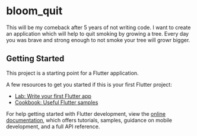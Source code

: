 # bloom_quit

This will be my comeback after 5 years of not writing code. I want to create an application which will help to quit smoking by growing a tree. Every day you was brave and strong enough to not smoke your tree will growr bigger.

## Getting Started

This project is a starting point for a Flutter application.

A few resources to get you started if this is your first Flutter project:

- [Lab: Write your first Flutter app](https://docs.flutter.dev/get-started/codelab)
- [Cookbook: Useful Flutter samples](https://docs.flutter.dev/cookbook)

For help getting started with Flutter development, view the
[online documentation](https://docs.flutter.dev/), which offers tutorials,
samples, guidance on mobile development, and a full API reference.
